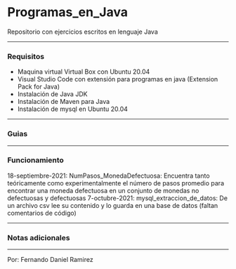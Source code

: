 # Programas_en_Java

 Repositorio con ejercicios escritos en lenguaje Java
 
  ----------------------------------------------------------------------------------------------------

### Requisitos

 - Maquina virtual Virtual Box con Ubuntu 20.04
 - Visual Studio Code con extensión para programas en java (Extension Pack for Java)
 - Instalación de Java JDK
 - Instalación de Maven para Java
 - Instalación de mysql en Ubuntu 20.04
 
 ----------------------------------------------------------------------------------------------------

### Guias

----------------------------------------------------------------------------------------------------

### Funcionamiento
18-septiembre-2021: NumPasos_MonedaDefectuosa: Encuentra tanto teóricamente como experimentalmente el número de pasos promedio para encontrar una moneda defectuosa en un conjunto de monedas no defectuosas y defectuosas
7-octubre-2021: mysql_extraccion_de_datos: De un archivo csv lee su contenido y lo guarda en una base de datos (faltan comentarios de código)
 
----------------------------------------------------------------------------------------------------

### Notas adicionales
----------------------------------------------------------------------------------------------------

Por: Fernando Daniel Ramirez


